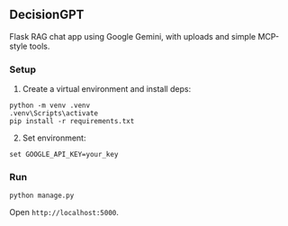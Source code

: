 ## DecisionGPT

Flask RAG chat app using Google Gemini, with uploads and simple MCP-style tools.

### Setup
1. Create a virtual environment and install deps:
```
python -m venv .venv
.venv\Scripts\activate
pip install -r requirements.txt
```
2. Set environment:
```
set GOOGLE_API_KEY=your_key
```

### Run
```
python manage.py
```

Open `http://localhost:5000`.

